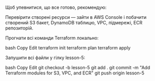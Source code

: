 Щоб упевнитися, що все готово, рекомендую:

Перевірити створені ресурси — зайти в AWS Console і побачити створений S3 бакет, DynamoDB таблицю, VPC, підмережі, ECR репозиторій.

Прогнати всі команди Terraform локально:

bash
Copy
Edit
terraform init
terraform plan
terraform apply


Запушити всі файли у гілку lesson-5:

bash
Copy
Edit
git checkout -b lesson-5
git add .
git commit -m "Add Terraform modules for S3, VPC, and ECR"
git push origin lesson-5